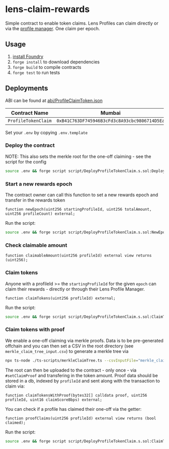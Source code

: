 # lens-claim-rewards

Simple contract to enable token claims. Lens Profiles can claim directly or via the [profile manager](https://docs.lens.xyz/docs/profile-manager). One claim per epoch.

## Usage

1. [install Foundry](https://book.getfoundry.sh/getting-started/installation.html)
2. `forge install` to download dependencies
3. `forge build` to compile contracts
4. `forge test` to run tests


## Deployments

ABI can be found at [abi/ProfileClaimToken.json](abi/ProfileClaimToken.json)

| Contract Name | Mumbai | Polygon |
| ------------- | ------------- | ------------- |
| `ProfileTokenClaim`  | `0xB41C763DF745946B3cFd3c8A93cbc9806714D5Ea` | `0x` |

Set your `.env` by copying `.env.template`

### Deploy the contract
NOTE: This also sets the merkle root for the one-off claiming - see the script for the config

```bash
source .env && forge script script/DeployProfileTokenClaim.s.sol:DeployProfileTokenClaim --rpc-url $MUMBAI_RPC_URL -vvvv --skip .t.sol --legacy --broadcast
```

### Start a new rewards epoch

The contract owner can call this function to set a new rewards epoch and transfer in the rewards token
```solidity
function newEpoch(uint256 startingProfileId, uint256 totalAmount, uint256 profileCount) external;
```

Run the script:
```bash
source .env && forge script script/DeployProfileTokenClaim.s.sol:NewEpoch --rpc-url $MUMBAI_RPC_URL -vvvv --skip .t.sol --legacy --broadcast
```

### Check claimable amount
```solidity
function claimableAmount(uint256 profileId) external view returns (uint256);
```

### Claim tokens

Anyone with a profileId >= the `startingProfileId` for the given `epoch` can claim their rewards - directly or through their Lens Profile Manager.
```solidity
function claimTokens(uint256 profileId) external;
```

Run the script:
```bash
source .env && forge script script/DeployProfileTokenClaim.s.sol:ClaimTokens --rpc-url $MUMBAI_RPC_URL -vvvv --skip .t.sol --legacy --broadcast
```

### Claim tokens with proof

We enable a one-off claiming via merkle proofs. Data is to be pre-generated offchain and you can then set a CSV in the root directory (see `merkle_claim_tree_input.csv`) to generate a merkle tree via
```bash
npx ts-node ./ts-scripts/merkleClaimTree.ts --csvInputFile="merkle_claim_tree_input.csv" --jsonOutputFile="merkle_claim_tree_output.json"
```

The root can then be uploaded to the contract - only once - via `#setClaimProof` and transfering in the token amount. Proof data should be stored in a db, indexed by `profileId` and sent along with the transaction to claim via:
```solidity
function claimTokensWithProof(bytes32[] calldata proof, uint256 profileId, uint16 claimScoreBbps) external;
```

You can check if a profile has claimed their one-off via the getter:
```solidity
function proofClaims(uint256 profileId) external view returns (bool claimed);
```

Run the script:
```bash
source .env && forge script script/DeployProfileTokenClaim.s.sol:ClaimTokensWithProof --rpc-url $MUMBAI_RPC_URL -vvvv --skip .t.sol --legacy --broadcast
```